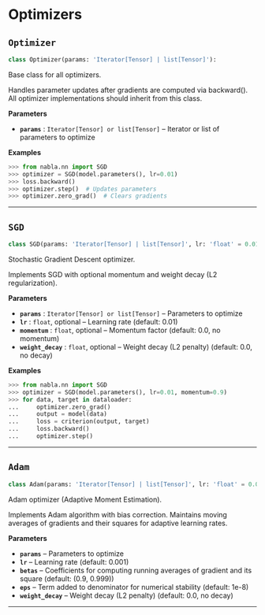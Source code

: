 # Optimizers

## `Optimizer`

```python
class Optimizer(params: 'Iterator[Tensor] | list[Tensor]'):
```
Base class for all optimizers.

Handles parameter updates after gradients are computed via backward().
All optimizer implementations should inherit from this class.

**Parameters**

- **`params`** : `Iterator[Tensor] or list[Tensor]` – Iterator or list of parameters to optimize

**Examples**

```python
>>> from nabla.nn import SGD
>>> optimizer = SGD(model.parameters(), lr=0.01)
>>> loss.backward()
>>> optimizer.step()  # Updates parameters
>>> optimizer.zero_grad()  # Clears gradients
```

---
## `SGD`

```python
class SGD(params: 'Iterator[Tensor] | list[Tensor]', lr: 'float' = 0.01, momentum: 'float' = 0.0, weight_decay: 'float' = 0.0):
```
Stochastic Gradient Descent optimizer.

Implements SGD with optional momentum and weight decay (L2 regularization).

**Parameters**

- **`params`** : `Iterator[Tensor] or list[Tensor]` – Parameters to optimize
- **`lr`** : `float`, optional – Learning rate (default: 0.01)
- **`momentum`** : `float`, optional – Momentum factor (default: 0.0, no momentum)
- **`weight_decay`** : `float`, optional – Weight decay (L2 penalty) (default: 0.0, no decay)

**Examples**

```python
>>> from nabla.nn import SGD
>>> optimizer = SGD(model.parameters(), lr=0.01, momentum=0.9)
>>> for data, target in dataloader:
...     optimizer.zero_grad()
...     output = model(data)
...     loss = criterion(output, target)
...     loss.backward()
...     optimizer.step()
```

---
## `Adam`

```python
class Adam(params: 'Iterator[Tensor] | list[Tensor]', lr: 'float' = 0.001, betas: 'tuple[float, float]' = (0.9, 0.999), eps: 'float' = 1e-08, weight_decay: 'float' = 0.0):
```
Adam optimizer (Adaptive Moment Estimation).

Implements Adam algorithm with bias correction. Maintains moving averages
of gradients and their squares for adaptive learning rates.

**Parameters**

- **`params`** – Parameters to optimize
- **`lr`** – Learning rate (default: 0.001)
- **`betas`** – Coefficients for computing running averages of gradient
and its square (default: (0.9, 0.999))
- **`eps`** – Term added to denominator for numerical stability (default: 1e-8)
- **`weight_decay`** – Weight decay (L2 penalty) (default: 0.0, no decay)


---
